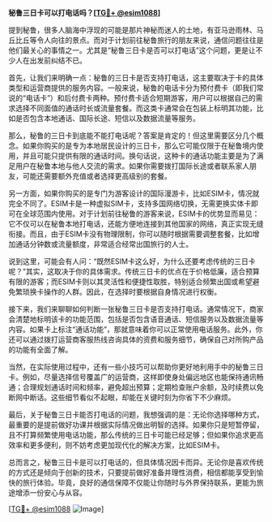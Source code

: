 **秘鲁三日卡可以打电话吗？[[TG💪+ @esim1088](https://t.me/s/esim1088)]**

提到秘鲁，很多人脑海中浮现的可能是那片神秘而迷人的土地，有亚马逊雨林、马丘比丘等令人向往的景点。而对于计划前往秘鲁旅行的朋友来说，通信问题往往是他们最关心的事情之一。尤其是“秘鲁三日卡是否可以打电话”这个问题，更是让不少人在出发前纠结不已。

首先，让我们来明确一点：秘鲁的三日卡是否支持打电话，这主要取决于卡的具体类型和运营商提供的服务内容。一般来说，秘鲁的电话卡分为预付费卡（即我们常说的“电话卡”）和后付费卡两种。预付费卡适合短期游客，用户可以根据自己的需求选择不同面值的通话时长或流量套餐。而这类卡通常会在包装上标明其功能，比如是否包含本地通话、国际长途、短信以及数据流量等服务。

那么，秘鲁的三日卡到底能不能打电话呢？答案是肯定的！但这里需要区分几个概念。如果你购买的是专为本地居民设计的三日卡，那么它可能仅限于在秘鲁境内使用，并且可能只提供有限的通话时间。换句话说，这种卡的通话功能主要是为了满足用户在秘鲁本地与他人交流的需求。如果你需要拨打国际长途或者联系家人朋友，可能还需要额外充值或者选择更高级别的套餐。

另一方面，如果你购买的是专门为游客设计的国际漫游卡，比如ESIM卡，情况就完全不同了。ESIM卡是一种虚拟SIM卡，支持多国网络切换，无需更换实体卡即可在全球范围内使用。对于计划前往秘鲁的游客来说，ESIM卡的优势显而易见：它不仅可以在秘鲁本地打电话，还能方便地连接到其他国家的网络，真正实现无缝衔接。而且，由于ESIM卡没有物理限制，你可以随时根据需要调整套餐，比如增加通话分钟数或流量额度，非常适合经常出国旅行的人士。

说到这里，可能会有人问：“既然ESIM卡这么好，为什么还要考虑传统的三日卡呢？”其实，这取决于你的具体需求。传统三日卡的优点在于价格低廉，适合预算有限的游客；而ESIM卡则以其灵活性和便捷性取胜，特别适合频繁出国或希望避免繁琐换卡操作的人群。因此，在选择时要根据自身情况进行权衡。

接下来，我们来聊聊如何判断一张秘鲁三日卡是否支持打电话。通常情况下，商家会清楚地标明该卡的功能范围，包括是否包含语音通话、短信服务以及数据流量等内容。如果卡上标注“通话功能”，那就意味着你可以正常使用电话服务。此外，你还可以通过拨打运营商客服热线咨询具体的资费和服务细节，确保自己对所购产品的功能有全面了解。

当然，在实际使用过程中，还有一些小技巧可以帮助你更好地利用手中的秘鲁三日卡。例如，尽量选择信号覆盖广的运营商，这样即使身处偏远地区也能保持通讯畅通；合理规划通话时间和频率，避免超出预算；定期检查账户余额，及时续费以免断网中断话。这些细节看似不起眼，却能在关键时刻为你省下不少麻烦。

最后，关于秘鲁三日卡能否打电话的问题，我想强调的是：无论你选择哪种方式，最重要的是提前做好功课并根据实际情况做出明智的选择。如果你只是短暂停留，且不打算频繁使用电话功能，那么传统的三日卡可能已经足够；但如果你追求更高效率和更多便利，则不妨考虑更加现代化的解决方案，比如ESIM卡。

总而言之，秘鲁三日卡是可以打电话的，但具体情况因卡而异。无论你是喜欢传统的方式还是倾向于创新的技术，只要提前做好准备并理性消费，相信都能享受到愉快的旅行体验。毕竟，良好的通信保障不仅能让你随时与外界保持联系，更能为旅途增添一份安心与从容。

[[TG💪+ @esim1088](https://t.me/s/esim1088) ![Image](https://i.postimg.cc/4NQfJmqS/Snipaste-2025-05-13-00-14-12.png)]